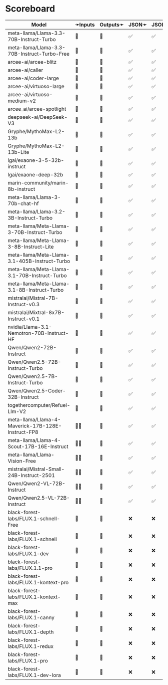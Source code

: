 # Scoreboard

| Model                                             | ➛Inputs   | Outputs➛   | JSON➛   | JSON+Schema➛   | Chat | Streaming | Tools | Batch | Seed | Files | Citations | Thinking |
| ------------------------------------------------- | --------- | ---------- | ------- | -------------- | ---- | --------- | ----- | ----- | ---- | ----- | --------- | -------- |
| meta-llama/Llama-3.3-70B-Instruct-Turbo           | 💬        | 💬         | ✅      | ✅             | ✅   | ✅        | ✅    | ❌    | ✅   | ❌    | ❌        | ❌       |
| meta-llama/Llama-3.3-70B-Instruct-Turbo-Free      | 💬        | 💬         | ✅      | ✅             | ✅   | ✅        | ✅    | ❌    | ✅   | ❌    | ❌        | ❌       |
| arcee-ai/arcee-blitz                              | 💬        | 💬         | ✅      | ✅             | ✅   | ✅        | ✅    | ❌    | ✅   | ❌    | ❌        | ❌       |
| arcee-ai/caller                                   | 💬        | 💬         | ✅      | ✅             | ✅   | ✅        | ✅    | ❌    | ✅   | ❌    | ❌        | ❌       |
| arcee-ai/coder-large                              | 💬        | 💬         | ✅      | ✅             | ✅   | ✅        | ✅    | ❌    | ✅   | ❌    | ❌        | ❌       |
| arcee-ai/virtuoso-large                           | 💬        | 💬         | ✅      | ✅             | ✅   | ✅        | ✅    | ❌    | ✅   | ❌    | ❌        | ❌       |
| arcee-ai/virtuoso-medium-v2                       | 💬        | 💬         | ✅      | ✅             | ✅   | ✅        | ✅    | ❌    | ✅   | ❌    | ❌        | ❌       |
| arcee_ai/arcee-spotlight                          | 💬        | 💬         | ✅      | ✅             | ✅   | ✅        | ✅    | ❌    | ✅   | ❌    | ❌        | ❌       |
| deepseek-ai/DeepSeek-V3                           | 💬        | 💬         | ✅      | ✅             | ✅   | ✅        | ✅    | ❌    | ✅   | ❌    | ❌        | ❌       |
| Gryphe/MythoMax-L2-13b                            | 💬        | 💬         | ✅      | ✅             | ✅   | ✅        | ✅    | ❌    | ✅   | ❌    | ❌        | ❌       |
| Gryphe/MythoMax-L2-13b-Lite                       | 💬        | 💬         | ✅      | ✅             | ✅   | ✅        | ✅    | ❌    | ✅   | ❌    | ❌        | ❌       |
| lgai/exaone-3-5-32b-instruct                      | 💬        | 💬         | ✅      | ✅             | ✅   | ✅        | ✅    | ❌    | ✅   | ❌    | ❌        | ❌       |
| lgai/exaone-deep-32b                              | 💬        | 💬         | ✅      | ✅             | ✅   | ✅        | ✅    | ❌    | ✅   | ❌    | ❌        | ❌       |
| marin-community/marin-8b-instruct                 | 💬        | 💬         | ✅      | ✅             | ✅   | ✅        | ✅    | ❌    | ✅   | ❌    | ❌        | ❌       |
| meta-llama/Llama-3-70b-chat-hf                    | 💬        | 💬         | ✅      | ✅             | ✅   | ✅        | ✅    | ❌    | ✅   | ❌    | ❌        | ❌       |
| meta-llama/Llama-3.2-3B-Instruct-Turbo            | 💬        | 💬         | ✅      | ✅             | ✅   | ✅        | ✅    | ❌    | ✅   | ❌    | ❌        | ❌       |
| meta-llama/Meta-Llama-3-70B-Instruct-Turbo        | 💬        | 💬         | ✅      | ✅             | ✅   | ✅        | ✅    | ❌    | ✅   | ❌    | ❌        | ❌       |
| meta-llama/Meta-Llama-3-8B-Instruct-Lite          | 💬        | 💬         | ✅      | ✅             | ✅   | ✅        | ✅    | ❌    | ✅   | ❌    | ❌        | ❌       |
| meta-llama/Meta-Llama-3.1-405B-Instruct-Turbo     | 💬        | 💬         | ✅      | ✅             | ✅   | ✅        | ✅    | ❌    | ✅   | ❌    | ❌        | ❌       |
| meta-llama/Meta-Llama-3.1-70B-Instruct-Turbo      | 💬        | 💬         | ✅      | ✅             | ✅   | ✅        | ✅    | ❌    | ✅   | ❌    | ❌        | ❌       |
| meta-llama/Meta-Llama-3.1-8B-Instruct-Turbo       | 💬        | 💬         | ✅      | ✅             | ✅   | ✅        | ✅    | ❌    | ✅   | ❌    | ❌        | ❌       |
| mistralai/Mistral-7B-Instruct-v0.3                | 💬        | 💬         | ✅      | ✅             | ✅   | ✅        | ✅    | ❌    | ✅   | ❌    | ❌        | ❌       |
| mistralai/Mixtral-8x7B-Instruct-v0.1              | 💬        | 💬         | ✅      | ✅             | ✅   | ✅        | ✅    | ❌    | ✅   | ❌    | ❌        | ❌       |
| nvidia/Llama-3.1-Nemotron-70B-Instruct-HF         | 💬        | 💬         | ✅      | ✅             | ✅   | ✅        | ✅    | ❌    | ✅   | ❌    | ❌        | ❌       |
| Qwen/Qwen2-72B-Instruct                           | 💬        | 💬         | ✅      | ✅             | ✅   | ✅        | ✅    | ❌    | ✅   | ❌    | ❌        | ❌       |
| Qwen/Qwen2.5-72B-Instruct-Turbo                   | 💬        | 💬         | ✅      | ✅             | ✅   | ✅        | ✅    | ❌    | ✅   | ❌    | ❌        | ❌       |
| Qwen/Qwen2.5-7B-Instruct-Turbo                    | 💬        | 💬         | ✅      | ✅             | ✅   | ✅        | ✅    | ❌    | ✅   | ❌    | ❌        | ❌       |
| Qwen/Qwen2.5-Coder-32B-Instruct                   | 💬        | 💬         | ✅      | ✅             | ✅   | ✅        | ✅    | ❌    | ✅   | ❌    | ❌        | ❌       |
| togethercomputer/Refuel-Llm-V2                    | 💬        | 💬         | ✅      | ✅             | ✅   | ✅        | ✅    | ❌    | ✅   | ❌    | ❌        | ❌       |
| meta-llama/Llama-4-Maverick-17B-128E-Instruct-FP8 | 💬📸      | 💬         | ✅      | ✅             | ✅   | ✅        | 💨    | ❌    | ✅   | ❌    | ❌        | ❌       |
| meta-llama/Llama-4-Scout-17B-16E-Instruct         | 💬📸      | 💬         | ✅      | ✅             | ✅   | ✅        | 💨    | ❌    | ✅   | ❌    | ❌        | ❌       |
| meta-llama/Llama-Vision-Free                      | 💬📸      | 💬         | ✅      | ✅             | ✅   | ✅        | 💨    | ❌    | ✅   | ❌    | ❌        | ❌       |
| mistralai/Mistral-Small-24B-Instruct-2501         | 💬📸      | 💬         | ✅      | ✅             | ✅   | ✅        | 💨    | ❌    | ✅   | ❌    | ❌        | ❌       |
| Qwen/Qwen2-VL-72B-Instruct                        | 💬📸      | 💬         | ✅      | ✅             | ✅   | ✅        | 💨    | ❌    | ✅   | ❌    | ❌        | ❌       |
| Qwen/Qwen2.5-VL-72B-Instruct                      | 💬📸      | 💬         | ✅      | ✅             | ✅   | ✅        | 💨    | ❌    | ✅   | ❌    | ❌        | ❌       |
| black-forest-labs/FLUX.1-schnell-Free             | 💬        | 📸         | ❌      | ❌             | ❌   | ❌        | ❌    | ❌    | ✅   | ❌    | ❌        | ❌       |
| black-forest-labs/FLUX.1-schnell                  | 💬        | 📸         | ❌      | ❌             | ❌   | ❌        | ❌    | ❌    | ✅   | ❌    | ❌        | ❌       |
| black-forest-labs/FLUX.1-dev                      | 💬        | 📸         | ❌      | ❌             | ❌   | ❌        | ❌    | ❌    | ✅   | ❌    | ❌        | ❌       |
| black-forest-labs/FLUX.1.1-pro                    | 💬        | 📸         | ❌      | ❌             | ❌   | ❌        | ❌    | ❌    | ✅   | ❌    | ❌        | ❌       |
| black-forest-labs/FLUX.1-kontext-pro              | 💬        | 📸         | ❌      | ❌             | ❌   | ❌        | ❌    | ❌    | ✅   | ❌    | ❌        | ❌       |
| black-forest-labs/FLUX.1-kontext-max              | 💬        | 📸         | ❌      | ❌             | ❌   | ❌        | ❌    | ❌    | ✅   | ❌    | ❌        | ❌       |
| black-forest-labs/FLUX.1-canny                    | 💬        | 📸         | ❌      | ❌             | ❌   | ❌        | ❌    | ❌    | ✅   | ❌    | ❌        | ❌       |
| black-forest-labs/FLUX.1-depth                    | 💬        | 📸         | ❌      | ❌             | ❌   | ❌        | ❌    | ❌    | ✅   | ❌    | ❌        | ❌       |
| black-forest-labs/FLUX.1-redux                    | 💬        | 📸         | ❌      | ❌             | ❌   | ❌        | ❌    | ❌    | ✅   | ❌    | ❌        | ❌       |
| black-forest-labs/FLUX.1-pro                      | 💬        | 📸         | ❌      | ❌             | ❌   | ❌        | ❌    | ❌    | ✅   | ❌    | ❌        | ❌       |
| black-forest-labs/FLUX.1-dev-lora                 | 💬        | 📸         | ❌      | ❌             | ❌   | ❌        | ❌    | ❌    | ✅   | ❌    | ❌        | ❌       |
